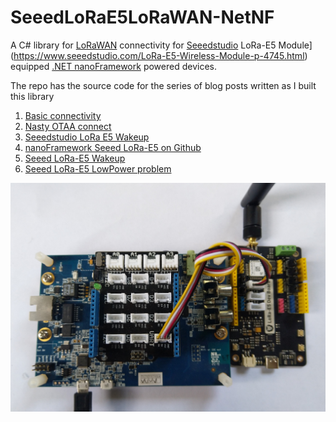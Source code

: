 # SeeedLoRaE5LoRaWAN-NetNF
A C# library for [LoRaWAN](https://lora-alliance.org/about-lorawan) connectivity for [Seeedstudio](https://www.seeedstudio.com/) LoRa-E5 Module](https://www.seeedstudio.com/LoRa-E5-Wireless-Module-p-4745.html) equipped [.NET nanoFramework](https://nanoframework.net/) powered devices.

The repo has the source code for the series of blog posts written as I built this library

01. [Basic connectivity](http://blog.devmobile.co.nz/2021/05/24/nanoframework-seeed-lora-e5-lorawan-library-part1//)
02. [Nasty OTAA connect](http://blog.devmobile.co.nz/2021/05/25/nanoframework-seeed-lora-e5-lorawan-library-part2/)
03. [Seeedstudio LoRa E5 Wakeup](http://blog.devmobile.co.nz/2021/05/31/seeed-lora-e5-wakeup/)
04. [nanoFramework Seeed LoRa-E5 on Github](https://blog.devmobile.co.nz/2021/06/12/nanoframework-seeed-lora-e5-on-github/)
05. [Seeed LoRa-E5 Wakeup](https://blog.devmobile.co.nz/2021/05/31/seeed-lora-e5-wakeup/)
06. [Seeed LoRa-E5 LowPower problem](http://blog.devmobile.co.nz/2021/07/07/seeed-lora-e5-lowpower-problem/)

![Seeedstudio LoRa-E5 EVB conencted to nanoFramework STM32F769I_DISCOVERY device](SeeedLora-E5.nanoFramwork.ST_STM32F769I_DISCOVERY.JPG)
